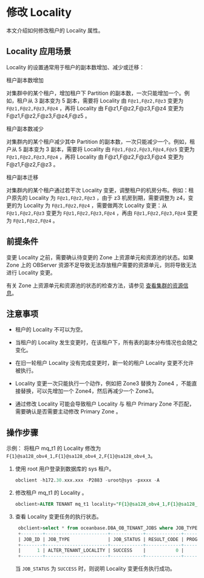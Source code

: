 # 修改 Locality

本文介绍如何修改租户的 Locality 属性。

## Locality 应用场景

Locality 的设置通常用于租户的副本数增加、减少或迁移：

租户副本数增加

对集群中的某个租户，增加租户下 Partition 的副本数，一次只能增加一个。例如，租户从 3 副本变为 5 副本，需要将 Locality 由 `F@z1,F@z2,F@z3` 变更为 `F@z1,F@z2,F@z3,F@z4` ，再将 Locality 由 F@z1,F@z2,F@z3,F@z4 变更为 F@z1,F@z2,F@z3,F@z4,F@z5 。

租户副本数减少

对集群内的某个租户减少其中 Partition 的副本数，一次只能减少一个。例如，租户从 5 副本变为 3 副本，需要将 Locality 由 `F@z1,F@z2,F@z3,F@z4,F@z5`  变更为 `F@z1,F@z2,F@z3,F@z4` ，再将 Locality 由 F@z1,F@z2,F@z3,F@z4 变更为 F@z1,F@z2,F@z3  。

租户副本迁移

对集群内的某个租户通过若干次 Locality 变更，调整租户的机房分布。例如：租户原先的 Locality 为 `F@z1,F@z2,F@z3` ，由于 z3 机房到期，需要调整为 z4，变更的为 Locality 为 `F@z1,F@z2,F@z4` ，需要做两次 Locality 变更：从 `F@z1,F@z2,F@z3` 变更为 `F@z1,F@z2,F@z3,F@z4` ，再由 `F@z1,F@z2,F@z3,F@z4` 变更为 `F@z1,F@z2,F@z4` 。

## 前提条件

变更 Locality 之前，需要确认待变更的 Zone 上资源单元和资源池的状态。如果 Zone 上的 OBServer 资源不足导致无法存放租户需要的资源单元，则将导致无法进行 Locality 变更。

有关 Zone 上资源单元和资源池的状态的检查方法，请参见 [查看集群的资源信息](../../../../7.reference/2.administrator-guide/2.basic-database-management/1.manage-clusters/10.view-the-resource-information-of-a-cluster.md)。

## 注意事项

* 租户的 Locality 不可以为空。

* 当租户的 Locality 发生变更时，在该租户下，所有表的副本分布情况也会随之变化。

* 在旧一轮租户 Locality 没有完成变更时，新一轮的租户 Locality 变更不允许被执行。

* Locality 变更一次只能执行一个动作，例如把 Zone3 替换为 Zone4 ，不能直接替换，可以先增加一个 Zone4，然后再减少一个 Zone3。

* 通过修改 Locality 可能会导致租户 Locality 与 租户 Primary Zone 不匹配，需要确认是否需要主动修改 Primary Zone 。

## 操作步骤

示例：
将租户 mq_t1 的 Locality 修改为 `F{1}@sa128_obv4_1,F{1}@sa128_obv4_2,F{1}@sa128_obv4_3`。

1. 使用 root 用户登录到数据库的 sys 租户。

   ```sql
   obclient -h172.30.xxx.xxx -P2883 -uroot@sys -pxxxx -A
   ```

2. 修改租户 mq_t1 的 Locality 。

   ```sql
   obclient>ALTER TENANT mq_t1 locality="F{1}@sa128_obv4_1,F{1}@sa128_obv4_2,F{1}@sa128_obv4_3";
   ```

3. 查看 Locality 变更任务的执行状态。

   ```sql
    obclient>select * from oceanbase.DBA_OB_TENANT_JOBS where JOB_TYPE = 'ALTER_TENANT_LOCALITY';
    +--------+-----------------------+------------+-------------+----------+----------------------------+----------------------------+-----------+------------------------------------------------------------------------------+---------------------------------------------+----------------+-------------+
    | JOB_ID | JOB_TYPE              | JOB_STATUS | RESULT_CODE | PROGRESS | START_TIME                 | MODIFY_TIME                | TENANT_ID | SQL_TEXT                                                                     | EXTRA_INFO                                  | RS_SVR_IP      | RS_SVR_PORT |
    +--------+-----------------------+------------+-------------+----------+----------------------------+----------------------------+-----------+------------------------------------------------------------------------------+---------------------------------------------+----------------+-------------+
    |      1 | ALTER_TENANT_LOCALITY | SUCCESS    |           0 |      100 | 2023-01-05 19:33:46.730319 | 2023-01-05 19:33:46.920111 |      1002 | ALTER TENANT mq_t1 locality="F{1}@sa128_obv4_1,F{1}@sa128_obv4_2,F{1}@sa128_obv4_3"                | FULL{1}@sa128_obv4_1, FULL{1}@sa128_obv4_2 | xx.xx.xx.xx |        2882 |
    +--------+-----------------------+------------+-------------+----------+----------------------------+----------------------------+-----------+------------------------------------------------------------------------------+---------------------------------------------+----------------+-------------+
   ```

   当 `JOB_STATUS` 为 `SUCCESS` 时，则说明 Locality 变更任务执行成功。
